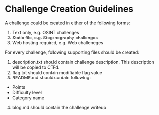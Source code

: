 # Challenge Creation Guidelines

A challenge could be created in either of the following forms:
1. Text only, e.g. OSINT challenges
2. Static file, e.g. Steganography challenges
3. Web hosting required, e.g. Web challeneges

For every challenge, following supporting files should be created:
1. description.txt should contain challenge description. This description will be copied to CTFd.
2. flag.txt should contain modifiable flag value
3. README.md should contain following:
  * Points
  * Difficulty level
  * Category name
4. blog.md should contain the challenge writeup
